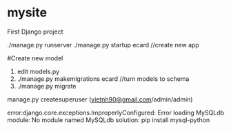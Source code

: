# mysite
First Django project

./manage.py runserver
./manage.py startup ecard //create new app

#Create new model
1. edit models.py
2. ./manage.py makemigrations ecard //turn models to schema
3. ./manage.py migrate


manage.py createsuperuser (vietnh90@gmail.com/admin/admin)

error:django.core.exceptions.ImproperlyConfigured: Error loading MySQLdb module: No module named MySQLdb
solution: pip install mysql-python
